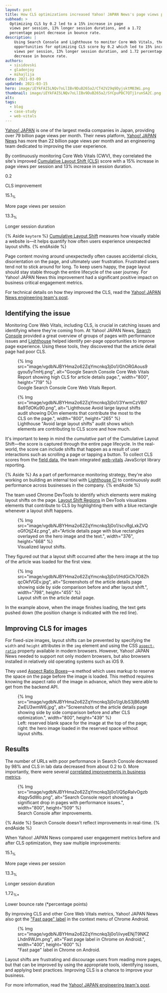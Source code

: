 ```yaml
---
layout: post
title: How CLS optimizations increased Yahoo! JAPAN News's page views per session by 15%
subhead: >
  Optimizing CLS by 0.2 led to a 15% increase in page
  views per session, 13% longer session durations, and a 1.72
  percentage point decrease in bounce rate.
description: |
    Using Search Console and Lighthouse to monitor Core Web Vitals, they discovered
    opportunities for optimizing CLS score by 0.2 which led to 15% increase in page
    views per session, 13% longer session duration, and 1.72 percentage point
    decrease in bounce rate.
authors:
  - sisidovski
  - gladenjoy
  - mihajlija
date: 2021-03-09
updated: 2021-03-15
hero: image/iEYkFAI5LNQv7oLlIBv9DuB265a2/CT42V29q9DyjsktM03Wi.png
thumbnail: image/iEYkFAI5LNQv7oLlIBv9DuB265a2/SYCpuPDC7QTj1runSA2C.png
alt:
tags:
  - blog
  - case-study
  - web-vitals
---
```


[Yahoo! JAPAN](https://www.yahoo.co.jp) is one of the largest media companies in Japan,
providing over 79 billion page views per month. Their news platform, [Yahoo!
JAPAN News](https://news.yahoo.co.jp) has more than 22 billion page views per
month and an engineering team dedicated to improving the user experience.

By continuously monitoring Core Web Vitals (CWV), they correlated the site's
improved [Cumulative Layout Shift (CLS)](/cls) score with a 15%
increase in page views per session and 13% increase in session duration.


<div class="stats">
  <div class="stats__item">
    <p class="stats__figure">0.2</p>
    <p>CLS improvement</p>
  </div>
  <div class="stats__item">
    <p class="stats__figure">15.1<sub>%</sub></p>
    <p>More page views per session</p>
  </div>
  <div class="stats__item">
    <p class="stats__figure">13.3<sub>%</sub></p>
    <p>Longer session duration</p>
  </div>
</div>

{% Aside `keyterm` %}
[Cumulative Layout Shift](/cls) measures how visually stable a
website is—it helps quantify how often users experience unexpected layout
shifts.
{% endAside %}

Page content moving around unexpectedly often causes accidental clicks,
disorientation on the page, and ultimately user frustration. Frustrated users
tend not to stick around for long. To keep users happy, the page layout should
stay stable through the entire lifecycle of the user journey. For Yahoo! JAPAN
News this improvement had a significant positive impact on business critical
engagement metrics.

For technical details on how they improved the CLS, read the
[Yahoo! JAPAN News engineering team's post](https://techblog.yahoo.co.jp/entry/2021022230076263/).

## Identifying the issue

Monitoring Core Web Vitals, including CLS, is crucial in catching issues and
identifying where they're coming from. At Yahoo! JAPAN News, [Search
Console](https://search.google.com/search-console/about) provided a great
overview of groups of pages with performance issues and
[Lighthouse](/learn/#lighthouse) helped identify per-page
opportunities to improve page experience. Using these tools, they discovered
that the article detail page had poor CLS.

<figure>
    {% Img src="image/vgdbNJBYHma2o62ZqYmcnkq3j0o1/GhORGAous9gyou5yTmHj.png", alt="Google Search Console Core Web Vitals Report showing high CLS for article details page.", width="800", height="719" %}
  <figcaption>
    Google Search Console Core Web Vitals Report.
  </figcaption>
</figure>

<figure>
    {% Img src="image/vgdbNJBYHma2o62ZqYmcnkq3j0o1/3YwmCzVBl78a9TdOKu90.png", alt="Lighthouse Avoid large layout shifts audit showing DOm elements that contribute the most to the CLS on the page.", width="800", height="265" %}
  <figcaption>
    Lighthouse "Avoid large layout shifts" audit shows which elements are
    contributing to CLS score and how much.
  </figcaption>
</figure>

It's important to keep in mind the _cumulative_ part of the Cumulative Layout
Shift—the score is captured through the entire page lifecycle. In the
real-world, the score can include shifts that happen as a result of user
interactions such as scrolling a page or tapping a button. To collect CLS scores
from the [field
data](/how-to-measure-speed/#lab-data-vs-field-data), the team
integrated [web-vitals](https://github.com/GoogleChrome/web-vitals/) JavaScript
library reporting.

{% Aside %}
As a part of performance monitoring strategy, they're also working on building
an internal tool with [Lighthouse CI](/lighthouse-ci/) to
continuously audit performance across businesses in the company.
{% endAside %}

The team used Chrome DevTools to identify which elements were making layout
shifts on the page.
[Layout Shift Regions](https://developers.google.com/web/updates/2019/07/devtools)
in DevTools visualizes elements that contribute to CLS by highlighting them with
a blue rectangle whenever a layout shift happens.

<figure>
    {% Img src="image/vgdbNJBYHma2o62ZqYmcnkq3j0o1/scvRgLxkZVQoGfOtjZ4z.png", alt="Article details page with blue rectangles overlayed on the hero image and the text.", width="376", height="668" %}
  <figcaption>
    Visualized layout shifts.
  </figcaption>
</figure>

They figured out that a layout shift occurred after the hero image at the top of
the article was loaded for the first view.

<figure>
    {% Img src="image/vgdbNJBYHma2o62ZqYmcnkq3j0o1/HdGiCh7O8ZhqcOkfVGEv.jpg", alt="Screenshots of the article details page showing side by side comparison before and after layout shift.", width="798", height="455" %}
  <figcaption>
    Layout shift on the article detail page.
  </figcaption>
</figure>


In the example above, when the image finishes loading, the text gets pushed down
(the position change is indicated with the red line).

## Improving CLS for images

For fixed-size images, layout shifts can be prevented by specifying the `width`
and `height` attributes in the `img` element and using the CSS
[`aspect-ratio`](/aspect-ratio)
property available in modern browsers. However, Yahoo! JAPAN News needed to
support not only modern browsers, but also browsers installed in relatively old
operating systems such as iOS 9.

They used [Aspect Ratio Boxes](https://css-tricks.com/aspect-ratio-boxes/)—a
method which uses markup to reserve the space on the page before the image is
loaded. This method requires knowing the aspect ratio of the image in advance,
which they were able to get from the backend API.

<figure>
    {% Img src="image/vgdbNJBYHma2o62ZqYmcnkq3j0o1/gUbS3jB6zMBZwEU3wmW6.jpg", alt="Screenshots of the article details page showing side by side comparison before and after CLS optimization.", width="800", height="439" %}
  <figcaption>
    Left: reserved blank space for the image at the top of the page; right: the
    hero image loaded in the reserved space without layout shifts.
    </figcaption>
</figure>

## Results

The number of URLs with poor performance in Search Console decreased by 98% and
CLS in lab data decreased from about 0.2 to 0. More importantly, there were
several
[correlated improvements in business metrics](https://nicj.net/cumulative-layout-shift-in-the-real-world/).

<figure>
    {% Img src="image/vgdbNJBYHma2o62ZqYmcnkq3j0o1/Q5pRaIvOgzb4tqgv5dWo.png", alt="Search Console report showing a significant drop in pages with performance issues.", width="800", height="509" %}
  <figcaption>
    Search Console after improvements.
  </figcaption>
</figure>


{% Aside %}
Search Console doesn't reflect improvements in real-time.
{% endAside %}

When Yahoo! JAPAN News compared user engagement metrics before and after CLS
optimization, they saw multiple improvements:

<div class="stats">
  <div class="stats__item">
    <p class="stats__figure">15.1<sub>%</sub></p>
    <p>More page views per session</p>
  </div>
  <div class="stats__item">
    <p class="stats__figure">13.3<sub>%</sub></p>
    <p>Longer session duration</p>
  </div>
  <div class="stats__item">
    <p class="stats__figure">1.72<sub>%*</sub></p>
    <p>Lower bounce rate (*percentage points)</p>
  </div>
</div>


By improving CLS and other Core Web Vitals metrics, Yahoo! JAPAN News also got
the
["Fast page" label](https://blog.chromium.org/2020/08/highlighting-great-user-experiences-on.html)
in the context menu of Chrome Android.

<figure>
    {% Img src="image/vgdbNJBYHma2o62ZqYmcnkq3j0o1/ivyeENjT9NKZLhdn9WJm.png", alt="Fast page label in Chrome on Android.", width="400", height="600" %}
  <figcaption>
    "Fast page" label in Chrome on Android.
  </figcaption>
</figure>

Layout shifts are frustrating and discourage users from reading more pages, but
that can be improved by using the appropriate tools, identifying issues, and
applying best practices. Improving CLS is a chance to improve your business.

For more information, read the
[Yahoo! JAPAN engineering team's post](https://techblog.yahoo.co.jp/entry/2021022230076263/).
